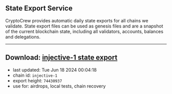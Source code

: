 ## State Export Service
CryptoCrew provides automatic daily state exports for all chains we validate. State export files can be used as genesis files and are a snapshot of the current blockchain state, including all validators, accounts, balances and delegations.

---
**Download: [injective-1 state export](https://dl-eu2.ccvalidators.com/SERVICE/injective/injective-1_export_74430937.json)**
---

- last updated: Tue Jun 18 2024 00:04:18
- chain id: `injective-1`
- export height: `74430937`
- use for: airdrops, local tests, chain recovery
